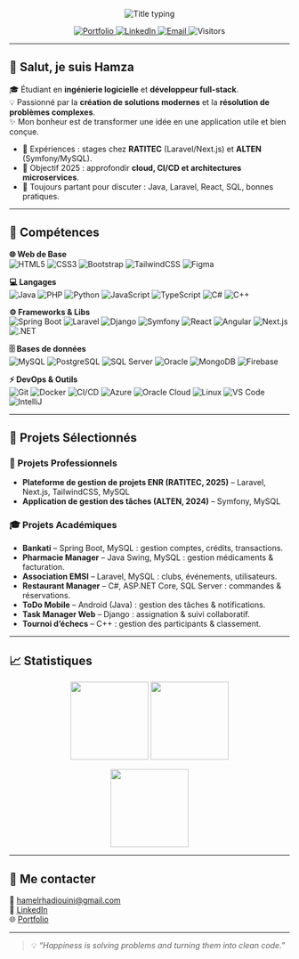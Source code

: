 <!--
  Profil GitHub de Hamza ELRHADIOUINI
  Repo spécial: ELGHAD/ELGHAD → le README s'affiche sur ta page d'accueil GitHub
-->

<!-- Bandeau animé -->
<p align="center">
  <img src="https://readme-typing-svg.demolab.com?font=Inter&weight=700&size=28&duration=3000&pause=800&center=true&vCenter=true&width=800&lines=Hamza+ELRHADIOUINI;Software+Engineering+Student+%7C+Full-Stack+Developer;Clean+Code+.+Cloud+Ready+.+Problem+Solver" alt="Title typing"/>
</p>

<!-- Liens sociaux -->
<p align="center">
  <a href="https://elrhadiouini-code-art.lovable.app" target="_blank">
    <img alt="Portfolio" src="https://img.shields.io/badge/Portfolio-Visit-0B1020?style=for-the-badge&logo=vercel&logoColor=white">
  </a>
  <a href="https://www.linkedin.com/in/elrhadiouini-hamza-64ba04202" target="_blank">
    <img alt="LinkedIn" src="https://img.shields.io/badge/LinkedIn-Connect-0A66C2?style=for-the-badge&logo=linkedin&logoColor=white">
  </a>
  <a href="mailto:hamelrhadiouini@gmail.com">
    <img alt="Email" src="https://img.shields.io/badge/Email-Contact-1E293B?style=for-the-badge&logo=gmail&logoColor=white">
  </a>
  <img alt="Visitors" src="https://komarev.com/ghpvc/?username=ELGHAD&style=for-the-badge&color=grey">
</p>

---

## 👋 Salut, je suis Hamza
🎓 Étudiant en **ingénierie logicielle** et **développeur full-stack**.  
💡 Passionné par la **création de solutions modernes** et la **résolution de problèmes complexes**.  
✨ Mon bonheur est de transformer une idée en une application utile et bien conçue.  

- 🔭 Expériences : stages chez **RATITEC** (Laravel/Next.js) et **ALTEN** (Symfony/MySQL).  
- 🎯 Objectif 2025 : approfondir **cloud, CI/CD et architectures microservices**.  
- 💬 Toujours partant pour discuter : Java, Laravel, React, SQL, bonnes pratiques.  

---

## 🧰 Compétences

**🌐 Web de Base**  
![HTML5](https://img.shields.io/badge/HTML5-E34F26?style=for-the-badge&logo=html5&logoColor=white)
![CSS3](https://img.shields.io/badge/CSS3-1572B6?style=for-the-badge&logo=css3&logoColor=white)
![Bootstrap](https://img.shields.io/badge/Bootstrap-563D7C?style=for-the-badge&logo=bootstrap&logoColor=white)
![TailwindCSS](https://img.shields.io/badge/TailwindCSS-38B2AC?style=for-the-badge&logo=tailwindcss&logoColor=white)
![Figma](https://img.shields.io/badge/Figma-F24E1E?style=for-the-badge&logo=figma&logoColor=white)

**💻 Langages**  
![Java](https://img.shields.io/badge/Java-ED8B00?style=for-the-badge&logo=openjdk&logoColor=white)
![PHP](https://img.shields.io/badge/PHP-777BB4?style=for-the-badge&logo=php&logoColor=white)
![Python](https://img.shields.io/badge/Python-3776AB?style=for-the-badge&logo=python&logoColor=white)
![JavaScript](https://img.shields.io/badge/JavaScript-F7DF1E?style=for-the-badge&logo=javascript&logoColor=black)
![TypeScript](https://img.shields.io/badge/TypeScript-3178C6?style=for-the-badge&logo=typescript&logoColor=white)
![C#](https://img.shields.io/badge/C%23-239120?style=for-the-badge&logo=csharp&logoColor=white)
![C++](https://img.shields.io/badge/C++-00599C?style=for-the-badge&logo=cplusplus)

**⚙️ Frameworks & Libs**  
![Spring Boot](https://img.shields.io/badge/SpringBoot-6DB33F?style=for-the-badge&logo=springboot&logoColor=white)
![Laravel](https://img.shields.io/badge/Laravel-EF3B2D?style=for-the-badge&logo=laravel&logoColor=white)
![Django](https://img.shields.io/badge/Django-092E20?style=for-the-badge&logo=django)
![Symfony](https://img.shields.io/badge/Symfony-000000?style=for-the-badge&logo=symfony)
![React](https://img.shields.io/badge/React-20232A?style=for-the-badge&logo=react&logoColor=61DAFB)
![Angular](https://img.shields.io/badge/Angular-DD0031?style=for-the-badge&logo=angular&logoColor=white)
![Next.js](https://img.shields.io/badge/Next.js-000000?style=for-the-badge&logo=nextdotjs)
![.NET](https://img.shields.io/badge/.NET-512BD4?style=for-the-badge&logo=dotnet)

**🗄️ Bases de données**  
![MySQL](https://img.shields.io/badge/MySQL-005C84?style=for-the-badge&logo=mysql&logoColor=white)
![PostgreSQL](https://img.shields.io/badge/PostgreSQL-316192?style=for-the-badge&logo=postgresql)
![SQL Server](https://img.shields.io/badge/SQL%20Server-CC2927?style=for-the-badge&logo=microsoftsqlserver)
![Oracle](https://img.shields.io/badge/Oracle_DB-F80000?style=for-the-badge&logo=oracle&logoColor=white)
![MongoDB](https://img.shields.io/badge/MongoDB-4EA94B?style=for-the-badge&logo=mongodb)
![Firebase](https://img.shields.io/badge/Firebase-FFCA28?style=for-the-badge&logo=firebase)

**⚡ DevOps & Outils**  
![Git](https://img.shields.io/badge/Git-F05033?style=for-the-badge&logo=git&logoColor=white)
![Docker](https://img.shields.io/badge/Docker-2496ED?style=for-the-badge&logo=docker&logoColor=white)
![CI/CD](https://img.shields.io/badge/CI%2FCD-000000?style=for-the-badge&logo=githubactions&logoColor=white)
![Azure](https://img.shields.io/badge/Azure-0078D4?style=for-the-badge&logo=microsoftazure)
![Oracle Cloud](https://img.shields.io/badge/Oracle%20Cloud-F80000?style=for-the-badge&logo=oracle&logoColor=white)
![Linux](https://img.shields.io/badge/Linux-333333?style=for-the-badge&logo=linux&logoColor=white)
![VS Code](https://img.shields.io/badge/VS%20Code-007ACC?style=for-the-badge&logo=visualstudiocode)
![IntelliJ](https://img.shields.io/badge/IntelliJ-000000?style=for-the-badge&logo=intellijidea&logoColor=white)

---

## 📌 Projets Sélectionnés

### 🚀 Projets Professionnels
- **Plateforme de gestion de projets ENR (RATITEC, 2025)** – Laravel, Next.js, TailwindCSS, MySQL  
- **Application de gestion des tâches (ALTEN, 2024)** – Symfony, MySQL  

### 🎓 Projets Académiques
- **Bankati** – Spring Boot, MySQL : gestion comptes, crédits, transactions.  
- **Pharmacie Manager** – Java Swing, MySQL : gestion médicaments & facturation.  
- **Association EMSI** – Laravel, MySQL : clubs, événements, utilisateurs.  
- **Restaurant Manager** – C#, ASP.NET Core, SQL Server : commandes & réservations.  
- **ToDo Mobile** – Android (Java) : gestion des tâches & notifications.  
- **Task Manager Web** – Django : assignation & suivi collaboratif.  
- **Tournoi d’échecs** – C++ : gestion des participants & classement.  

---

## 📈 Statistiques
<p align="center">
  <img src="https://github-readme-stats.vercel.app/api?username=ELGHAD&show_icons=true&hide_title=true&include_all_commits=true&rank_icon=github" height="140"/>
  <img src="https://github-readme-stats.vercel.app/api/top-langs/?username=ELGHAD&layout=compact&langs_count=8" height="140"/>
</p>
<p align="center">
  <img src="https://streak-stats.demolab.com?user=ELGHAD&hide_border=false" height="140"/>
</p>

---

## 🤝 Me contacter
📧 [hamelrhadiouini@gmail.com](mailto:hamelrhadiouini@gmail.com)  
🔗 [LinkedIn](https://www.linkedin.com/in/elrhadiouini-hamza-64ba04202/)  
🌐 [Portfolio](https://elrhadiouini-code-art.lovable.app)  

---

> 💡 *“Happiness is solving problems and turning them into clean code.”*
